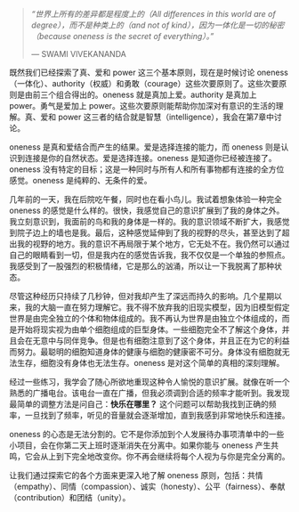 > *“世界上所有的差异都是程度上的（All differences in this world are of degree），而不是种类上的（and not of kind），因为一体化是一切的秘密（because oneness is the secret of everything）。”*
>
> — SWAMI VlVEKANANDA

既然我们已经探索了真、爱和 power 这三个基本原则，现在是时候讨论 oneness（一体化）、authority（权威）和勇敢（courage）这些次要原则了。这些次要原则是由前三个组合得出的。oneness 就是真加上爱。authority 是真加上 power。勇气是爱加上 power。这些次要原则能帮助你加深对有意识的生活的理解。真、爱和 power 这三者的结合就是智慧（intelligence），我会在第7章中讨论。

oneness 是真和爱结合而产生的结果。爱是选择连接的能力，而 oneness 则是认识到连接是你的自然状态。爱是选择连接。oneness 是知道你已经被连接了。oneness 没有特定的目标；这是一种同时与所有人和所有事物都有连接的全方位感觉。oneness 是纯粹的、无条件的爱。

几年前的一天，我在后院吃午餐，同时也在看小鸟儿。我试着想象体验一种完全 oneness 的感觉是什么样的。很快，我感觉自己的意识扩展到了我的身体之外。我立刻意识到，我面前的鸟和我的身体是一样的。我的意识领域不断扩大，我感觉到院子边上的墙也是我。最后，这种感觉延伸到了我的视野的尽头，甚至达到了超出我的视野的地方。我的意识不再局限于某个地方，它无处不在。我仍然可以通过自己的眼睛看到一切，但是我内在的感觉告诉我，我不仅仅是一个单独的参照点。我感受到了一股强烈的积极情绪，它是那么的汹涌，所以让一下我脱离了那种状态。

尽管这种经历只持续了几秒钟，但对我却产生了深远而持久的影响。几个星期以来，我的大脑一直在努力理解它。我不得不放弃我的旧现实模型，因为旧模型假定世界是由完全独立的个体和物体组成的。我不再认为世界是由独立个体组成的，而是开始将现实视为由单个细胞组成的巨型身体。一些细胞完全不了解这个身体，并且会在无意中与同伴竞争。但是也有细胞注意到了这个身体，并且正在为它的利益而努力。最聪明的细胞知道身体的健康与细胞的健康密不可分。身体没有细胞就无法生存，细胞没有身体也无法生存。oneness 是对这个简单的真相的深刻理解。

经过一些练习，我学会了随心所欲地重现这种令人愉悦的意识扩展。就像在听一个熟悉的广播电台。该电台一直在广播，但我必须调到合适的频率才能听到。我发现最简单的调整方法是问自己：**快乐在哪里？** 这个问题可以帮助我找到正确的频率，一旦找到了频率，听见的音量就会逐渐增加，直到我感到非常地快乐和连接。

oneness 的心态是无法分割的。它不是你添加到个人发展待办事项清单中的一些小项目，会在你第二天上班时逐渐消失在分离中。如果你能与 oneness 产生共鸣，它会从上到下完全地改变你。你不再会继续将每个人视为与你是完全分离的。

让我们通过探索它的各个方面来更深入地了解 oneness 原则，包括：共情（empathy）、同情（compassion）、诚实（honesty）、公平（fairness）、奉献（contribution）和团结（unity）。

